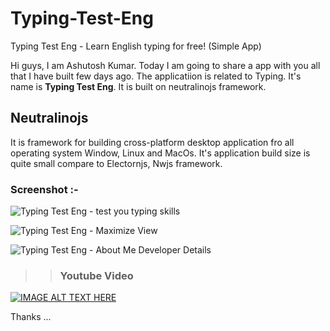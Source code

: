 # Typing-Test-Eng
Typing Test Eng - Learn English typing for free! (Simple App)
  
Hi guys, I am Ashutosh Kumar. Today I am going to share a app with you all that I have built few days ago. The applicatiion is related to Typing. It's name is **Typing Test Eng**. It is built on neutralinojs framework.
  
    
## Neutralinojs
It is framework for building cross-platform desktop application fro all operating system Window, Linux and MacOs.
It's application build size is quite small compare to Electornjs, Nwjs framework.

### Screenshot :- 
![Typing Test Eng - test you typing skills](https://astokum.github.com/Typing-Test-Eng/screenshot/Typing%20Test%20Eng%201%20.png)
  
  
![Typing Test Eng - Maximize View](https://astokum.github.com/Typing-Test-Eng/screenshot/Typing%20Test%20Eng%202%20Typed.png)
  
  
![Typing Test Eng - About Me Developer Details](https://astokum.github.com/Typing-Test-Eng/screenshot/Typing%20Test%20Eng%20-%203%20About%20Me.png?raw=true)
  
  
>> ### Youtube Video
  
[![IMAGE ALT TEXT HERE](http://img.youtube.com/vi/dkuxp0aHrgg/0.jpg)](http://www.youtube.com/watch?v=dkuxp0aHrgg)
  
  
    
Thanks ...
